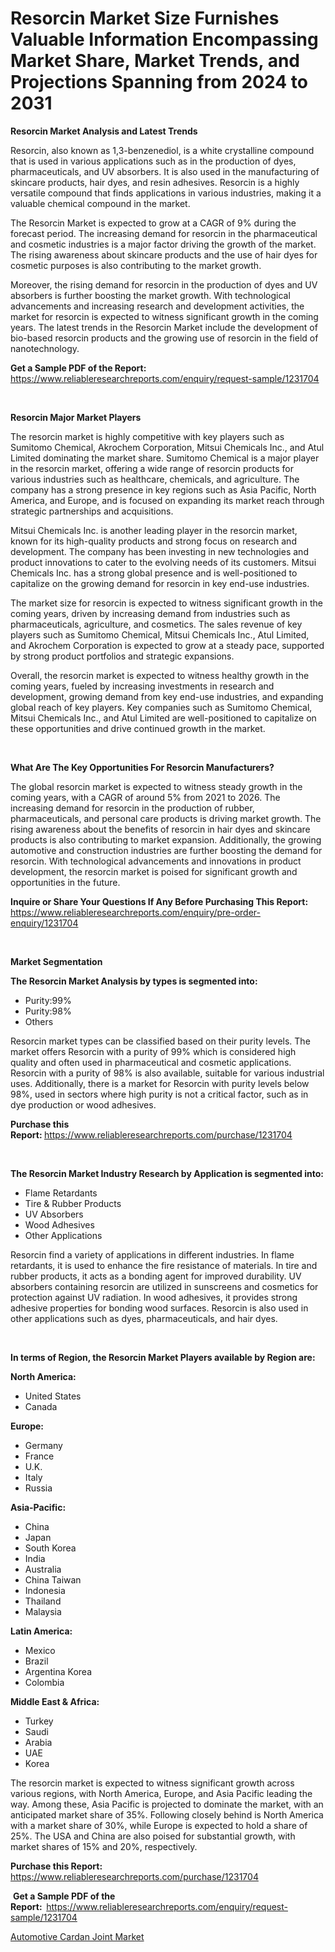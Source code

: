 <p><h1>Resorcin Market Size Furnishes Valuable Information Encompassing Market Share, Market Trends, and Projections Spanning from 2024 to 2031</h1></p><p><strong>Resorcin Market Analysis and Latest Trends</strong></p>
<p><p>Resorcin, also known as 1,3-benzenediol, is a white crystalline compound that is used in various applications such as in the production of dyes, pharmaceuticals, and UV absorbers. It is also used in the manufacturing of skincare products, hair dyes, and resin adhesives. Resorcin is a highly versatile compound that finds applications in various industries, making it a valuable chemical compound in the market.</p><p>The Resorcin Market is expected to grow at a CAGR of 9% during the forecast period. The increasing demand for resorcin in the pharmaceutical and cosmetic industries is a major factor driving the growth of the market. The rising awareness about skincare products and the use of hair dyes for cosmetic purposes is also contributing to the market growth.</p><p>Moreover, the rising demand for resorcin in the production of dyes and UV absorbers is further boosting the market growth. With technological advancements and increasing research and development activities, the market for resorcin is expected to witness significant growth in the coming years. The latest trends in the Resorcin Market include the development of bio-based resorcin products and the growing use of resorcin in the field of nanotechnology.</p></p>
<p><strong>Get a Sample PDF of the Report:&nbsp;</strong> <a href="https://www.reliableresearchreports.com/enquiry/request-sample/1231704">https://www.reliableresearchreports.com/enquiry/request-sample/1231704</a></p>
<p>&nbsp;</p>
<p><strong>Resorcin Major Market Players</strong></p>
<p><p>The resorcin market is highly competitive with key players such as Sumitomo Chemical, Akrochem Corporation, Mitsui Chemicals Inc., and Atul Limited dominating the market share. Sumitomo Chemical is a major player in the resorcin market, offering a wide range of resorcin products for various industries such as healthcare, chemicals, and agriculture. The company has a strong presence in key regions such as Asia Pacific, North America, and Europe, and is focused on expanding its market reach through strategic partnerships and acquisitions.</p><p>Mitsui Chemicals Inc. is another leading player in the resorcin market, known for its high-quality products and strong focus on research and development. The company has been investing in new technologies and product innovations to cater to the evolving needs of its customers. Mitsui Chemicals Inc. has a strong global presence and is well-positioned to capitalize on the growing demand for resorcin in key end-use industries.</p><p>The market size for resorcin is expected to witness significant growth in the coming years, driven by increasing demand from industries such as pharmaceuticals, agriculture, and cosmetics. The sales revenue of key players such as Sumitomo Chemical, Mitsui Chemicals Inc., Atul Limited, and Akrochem Corporation is expected to grow at a steady pace, supported by strong product portfolios and strategic expansions.</p><p>Overall, the resorcin market is expected to witness healthy growth in the coming years, fueled by increasing investments in research and development, growing demand from key end-use industries, and expanding global reach of key players. Key companies such as Sumitomo Chemical, Mitsui Chemicals Inc., and Atul Limited are well-positioned to capitalize on these opportunities and drive continued growth in the market.</p></p>
<p>&nbsp;</p>
<p><strong>What Are The Key Opportunities For Resorcin Manufacturers?</strong></p>
<p><p>The global resorcin market is expected to witness steady growth in the coming years, with a CAGR of around 5% from 2021 to 2026. The increasing demand for resorcin in the production of rubber, pharmaceuticals, and personal care products is driving market growth. The rising awareness about the benefits of resorcin in hair dyes and skincare products is also contributing to market expansion. Additionally, the growing automotive and construction industries are further boosting the demand for resorcin. With technological advancements and innovations in product development, the resorcin market is poised for significant growth and opportunities in the future.</p></p>
<p><strong>Inquire or Share Your Questions If Any Before Purchasing This Report:</strong> <a href="https://www.reliableresearchreports.com/enquiry/pre-order-enquiry/1231704">https://www.reliableresearchreports.com/enquiry/pre-order-enquiry/1231704</a></p>
<p>&nbsp;</p>
<p><strong>Market Segmentation</strong></p>
<p><strong>The Resorcin Market Analysis by types is segmented into:</strong></p>
<p><ul><li>Purity:99%</li><li>Purity:98%</li><li>Others</li></ul></p>
<p><p>Resorcin market types can be classified based on their purity levels. The market offers Resorcin with a purity of 99% which is considered high quality and often used in pharmaceutical and cosmetic applications. Resorcin with a purity of 98% is also available, suitable for various industrial uses. Additionally, there is a market for Resorcin with purity levels below 98%, used in sectors where high purity is not a critical factor, such as in dye production or wood adhesives.</p></p>
<p><strong>Purchase this Report:&nbsp;</strong><a href="https://www.reliableresearchreports.com/purchase/1231704">https://www.reliableresearchreports.com/purchase/1231704</a></p>
<p>&nbsp;</p>
<p><strong>The Resorcin Market Industry Research by Application is segmented into:</strong></p>
<p><ul><li>Flame Retardants</li><li>Tire & Rubber Products</li><li>UV Absorbers</li><li>Wood Adhesives</li><li>Other Applications</li></ul></p>
<p><p>Resorcin find a variety of applications in different industries. In flame retardants, it is used to enhance the fire resistance of materials. In tire and rubber products, it acts as a bonding agent for improved durability. UV absorbers containing resorcin are utilized in sunscreens and cosmetics for protection against UV radiation. In wood adhesives, it provides strong adhesive properties for bonding wood surfaces. Resorcin is also used in other applications such as dyes, pharmaceuticals, and hair dyes.</p></p>
<p>&nbsp;</p>
<p><strong>In terms of Region, the Resorcin Market Players available by Region are:</strong></p>
<p>
    <p> <strong> North America: </strong>
        <ul>
            <li>United States</li>
            <li>Canada</li>
        </ul>
        </p> 
    <p> <strong> Europe: </strong>
        <ul>
            <li>Germany</li>
            <li>France</li>
            <li>U.K.</li>
            <li>Italy</li>
            <li>Russia</li>
        </ul>
        </p> 
    <p> <strong> Asia-Pacific: </strong>
        <ul>
            <li>China</li>
            <li>Japan</li>
            <li>South Korea</li>
            <li>India</li>
            <li>Australia</li>
            <li>China Taiwan</li>
            <li>Indonesia</li>
            <li>Thailand</li>
            <li>Malaysia</li>
        </ul>
        </p> 
    <p> <strong> Latin America: </strong>
        <ul>
            <li>Mexico</li>
            <li>Brazil</li>
            <li>Argentina Korea</li>
            <li>Colombia</li>
        </ul>
        </p> 
    <p> <strong> Middle East & Africa: </strong>
        <ul>
            <li>Turkey</li>
            <li>Saudi</li>
            <li>Arabia</li>
            <li>UAE</li>
            <li>Korea</li>
        </ul>
    </p>
    </p>
<p><p>The resorcin market is expected to witness significant growth across various regions, with North America, Europe, and Asia Pacific leading the way. Among these, Asia Pacific is projected to dominate the market, with an anticipated market share of 35%. Following closely behind is North America with a market share of 30%, while Europe is expected to hold a share of 25%. The USA and China are also poised for substantial growth, with market shares of 15% and 20%, respectively.</p></p>
<p><strong>Purchase this Report: </strong><a href="https://www.reliableresearchreports.com/purchase/1231704">https://www.reliableresearchreports.com/purchase/1231704</a></p>
<p>&nbsp;<strong>Get a Sample PDF of the Report:&nbsp;&nbsp;</strong><a href="https://www.reliableresearchreports.com/enquiry/request-sample/1231704">https://www.reliableresearchreports.com/enquiry/request-sample/1231704</a></p>
<p><strong></strong></p>
<p><p><a href="https://nifty-kite-d51.notion.site/Automotive-Cardan-Joint-Market-Size-Share-Trends-Analysis-Report-By-Application-Regional-Outlook-d3906f10ca024dc8ae53b1685b0398f1">Automotive Cardan Joint Market</a></p></p>